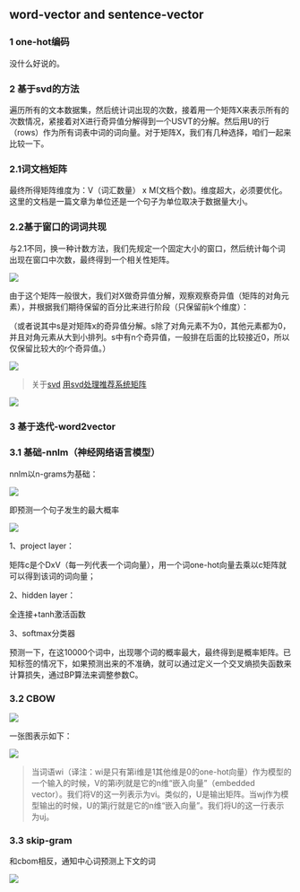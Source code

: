 ## word-vector and sentence-vector ##

### 1 one-hot编码

没什么好说的。

### 2 基于svd的方法

遍历所有的文本数据集，然后统计词出现的次数，接着用一个矩阵X来表示所有的次数情况，紧接着对X进行奇异值分解得到一个USVT的分解。然后用U的行（rows）作为所有词表中词的词向量。对于矩阵X，我们有几种选择，咱们一起来比较一下。

### 2.1词文档矩阵

最终所得矩阵维度为：V（词汇数量） x M(文档个数)。维度超大，必须要优化。这里的文档是一篇文章为单位还是一个句子为单位取决于数据量大小。

### 2.2基于窗口的词词共现

与2.1不同，换一种计数方法，我们先规定一个固定大小的窗口，然后统计每个词出现在窗口中次数，最终得到一个相关性矩阵。

![](https://github.com/stuian/NLP-CS224d/blob/master/01wordvector/pictures/words-matrix.jpg?raw=true)


由于这个矩阵一般很大，我们对X做奇异值分解，观察观察奇异值（矩阵的对角元素），并根据我们期待保留的百分比来进行阶段（只保留前k个维度）：

（或者说其中s是对矩阵x的奇异值分解。s除了对角元素不为0，其他元素都为0，并且对角元素从大到小排列。s中有n个奇异值，一般排在后面的比较接近0，所以仅保留比较大的r个奇异值。）

![](https://github.com/stuian/NLP-CS224d/blob/master/01wordvector/pictures/svd.jpg?raw=true)

> 关于[svd](https://blog.csdn.net/YE1215172385/article/details/79414702)
> [用svd处理推荐系统矩阵](https://blog.csdn.net/qq_36523839/article/details/82347332)

![](https://img-blog.csdn.net/20180301170056165?watermark/2/text/aHR0cDovL2Jsb2cuY3Nkbi5uZXQvWUUxMjE1MTcyMzg1/font/5a6L5L2T/fontsize/400/fill/I0JBQkFCMA==/dissolve/70/gravity/SouthEast)

### 3 基于迭代-word2vector

### 3.1 基础-nnlm（神经网络语言模型）

nnlm以n-grams为基础：

![](https://github.com/stuian/NLP-CS224d/blob/master/01wordvector/pictures/3-grams.jpg?raw=true)

即预测一个句子发生的最大概率

![](https://github.com/stuian/NLP-CS224d/blob/master/01wordvector/pictures/nnlm.jpg?raw=true)

1、project layer：

矩阵c是个DxV（每一列代表一个词向量），用一个词one-hot向量去乘以c矩阵就可以得到该词的词向量；

2、hidden layer：

全连接+tanh激活函数

3、softmax分类器

预测一下，在这10000个词中，出现哪个词的概率最大，最终得到是概率矩阵。已知标签的情况下，如果预测出来的不准确，就可以通过定义一个交叉熵损失函数来计算损失，通过BP算法来调整参数C。


### 3.2 CBOW

![](https://github.com/stuian/NLP-CS224d/blob/master/01wordvector/pictures/CBOM.jpg?raw=true)

一张图表示如下：

![](http://i.stack.imgur.com/fYxO9.png)

> 当词语wi（译注：wi是只有第i维是1其他维是0的one-hot向量）作为模型的一个输入的时候，V的第i列就是它的n维“嵌入向量”（embedded vector）。我们将V的这一列表示为vi。类似的，U是输出矩阵。当wj作为模型输出的时候，U的第j行就是它的n维“嵌入向量”。我们将U的这一行表示为uj。

### 3.3 skip-gram

和cbom相反，通知中心词预测上下文的词

![](http://i.stack.imgur.com/igSuE.png)

